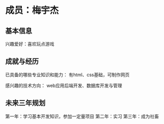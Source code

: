 # 成员：梅宇杰

## 基本信息 
兴趣爱好：喜欢玩点游戏

## 成就与经历
已具备的哪些专业知识和能力：
  有html、css基础，可制作网页

感兴趣的技术方向：
  web应用后端开发、数据库开发与管理

## 未来三年规划
  第一年：学习基本开发知识，参加一定量项目
  第二年：实习
  第三年：成为社畜



